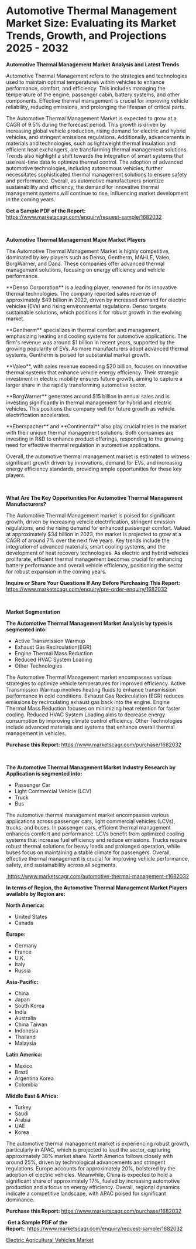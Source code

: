 <p><h1>Automotive Thermal Management Market Size: Evaluating its Market Trends, Growth, and Projections 2025 - 2032</h1></p><p><strong>Automotive Thermal Management Market Analysis and Latest Trends</strong></p>
<p><p>Automotive Thermal Management refers to the strategies and technologies used to maintain optimal temperatures within vehicles to enhance performance, comfort, and efficiency. This includes managing the temperature of the engine, passenger cabin, battery systems, and other components. Effective thermal management is crucial for improving vehicle reliability, reducing emissions, and prolonging the lifespan of critical parts.</p><p>The Automotive Thermal Management Market is expected to grow at a CAGR of 9.5% during the forecast period. This growth is driven by increasing global vehicle production, rising demand for electric and hybrid vehicles, and stringent emissions regulations. Additionally, advancements in materials and technologies, such as lightweight thermal insulation and efficient heat exchangers, are transforming thermal management solutions. Trends also highlight a shift towards the integration of smart systems that use real-time data to optimize thermal control. The adoption of advanced automotive technologies, including autonomous vehicles, further necessitates sophisticated thermal management solutions to ensure safety and performance. Overall, as automotive manufacturers prioritize sustainability and efficiency, the demand for innovative thermal management systems will continue to rise, influencing market development in the coming years.</p></p>
<p><strong>Get a Sample PDF of the Report:&nbsp;</strong> <a href="https://www.marketscagr.com/enquiry/request-sample/1682032?utm_campaign=1948&utm_medium=2&utm_source=Github&utm_content=ia&utm_term=30032025&utm_id=automotive-thermal-management">https://www.marketscagr.com/enquiry/request-sample/1682032</a></p>
<p>&nbsp;</p>
<p><strong>Automotive Thermal Management Major Market Players</strong></p>
<p><p>The Automotive Thermal Management Market is highly competitive, dominated by key players such as Denso, Gentherm, MAHLE, Valeo, BorgWarner, and Dana. These companies offer advanced thermal management solutions, focusing on energy efficiency and vehicle performance.</p><p>**Denso Corporation** is a leading player, renowned for its innovative thermal technologies. The company reported sales revenue of approximately $49 billion in 2022, driven by increased demand for electric vehicles (EVs) and rising environmental regulations. Denso targets sustainable solutions, which positions it for robust growth in the evolving market.</p><p>**Gentherm** specializes in thermal comfort and management, emphasizing heating and cooling systems for automotive applications. The firm's revenue was around $1 billion in recent years, supported by the growing popularity of EVs. As more manufacturers adopt advanced thermal systems, Gentherm is poised for substantial market growth.</p><p>**Valeo**, with sales revenue exceeding $20 billion, focuses on innovative thermal systems that enhance vehicle energy efficiency. Their strategic investment in electric mobility ensures future growth, aiming to capture a larger share in the rapidly transforming automotive sector.</p><p>**BorgWarner** generates around $15 billion in annual sales and is investing significantly in thermal management for hybrid and electric vehicles. This positions the company well for future growth as vehicle electrification accelerates.</p><p>**Eberspacher** and **Continental** also play crucial roles in the market with their unique thermal management solutions. Both companies are investing in R&D to enhance product offerings, responding to the growing need for effective thermal regulation in automotive applications.</p><p>Overall, the automotive thermal management market is estimated to witness significant growth driven by innovations, demand for EVs, and increasing energy efficiency standards, providing ample opportunities for these key players.</p></p>
<p>&nbsp;</p>
<p><strong>What Are The Key Opportunities For Automotive Thermal Management Manufacturers?</strong></p>
<p><p>The Automotive Thermal Management market is poised for significant growth, driven by increasing vehicle electrification, stringent emission regulations, and the rising demand for enhanced passenger comfort. Valued at approximately $34 billion in 2023, the market is projected to grow at a CAGR of around 7% over the next five years. Key trends include the integration of advanced materials, smart cooling systems, and the development of heat recovery technologies. As electric and hybrid vehicles proliferate, efficient thermal management becomes crucial for enhancing battery performance and overall vehicle efficiency, positioning the sector for robust expansion in the coming years.</p></p>
<p><strong>Inquire or Share Your Questions If Any Before Purchasing This Report:</strong> <a href="https://www.marketscagr.com/enquiry/pre-order-enquiry/1682032?utm_campaign=1948&utm_medium=2&utm_source=Github&utm_content=ia&utm_term=30032025&utm_id=automotive-thermal-management">https://www.marketscagr.com/enquiry/pre-order-enquiry/1682032</a></p>
<p>&nbsp;</p>
<p><strong>Market Segmentation</strong></p>
<p><strong>The Automotive Thermal Management Market Analysis by types is segmented into:</strong></p>
<p><ul><li>Active Transmission Warmup</li><li>Exhaust Gas Recirculation(EGR)</li><li>Engine Thermal Mass Reduction</li><li>Reduced HVAC System Loading</li><li>Other Technologies</li></ul></p>
<p><p>The Automotive Thermal Management market encompasses various strategies to optimize vehicle temperatures for improved efficiency. Active Transmission Warmup involves heating fluids to enhance transmission performance in cold conditions. Exhaust Gas Recirculation (EGR) reduces emissions by recirculating exhaust gas back into the engine. Engine Thermal Mass Reduction focuses on minimizing heat retention for faster cooling. Reduced HVAC System Loading aims to decrease energy consumption by improving climate control efficiency. Other Technologies include advanced materials and systems that enhance overall thermal management in vehicles.</p></p>
<p><strong>Purchase this Report:&nbsp;</strong><a href="https://www.marketscagr.com/purchase/1682032?utm_campaign=1948&utm_medium=2&utm_source=Github&utm_content=ia&utm_term=30032025&utm_id=automotive-thermal-management">https://www.marketscagr.com/purchase/1682032</a></p>
<p>&nbsp;</p>
<p><strong>The Automotive Thermal Management Market Industry Research by Application is segmented into:</strong></p>
<p><ul><li>Passenger Car</li><li>Light Commercial Vehicle (LCV)</li><li>Truck</li><li>Bus</li></ul></p>
<p><p>The automotive thermal management market encompasses various applications across passenger cars, light commercial vehicles (LCVs), trucks, and buses. In passenger cars, efficient thermal management enhances comfort and performance. LCVs benefit from optimized cooling systems that increase fuel efficiency and reduce emissions. Trucks require robust thermal solutions for heavy loads and prolonged operation, while buses focus on maintaining a stable climate for passengers. Overall, effective thermal management is crucial for improving vehicle performance, safety, and sustainability across all segments.</p></p>
<p><a href="https://www.marketscagr.com/automotive-thermal-management-r1682032?utm_campaign=1948&utm_medium=2&utm_source=Github&utm_content=ia&utm_term=30032025&utm_id=automotive-thermal-management">&nbsp;https://www.marketscagr.com/automotive-thermal-management-r1682032</a></p>
<p><strong>In terms of Region, the Automotive Thermal Management Market Players available by Region are:</strong></p>
<p>
    <p> <strong> North America: </strong>
        <ul>
            <li>United States</li>
            <li>Canada</li>
        </ul>
        </p> 
    <p> <strong> Europe: </strong>
        <ul>
            <li>Germany</li>
            <li>France</li>
            <li>U.K.</li>
            <li>Italy</li>
            <li>Russia</li>
        </ul>
        </p> 
    <p> <strong> Asia-Pacific: </strong>
        <ul>
            <li>China</li>
            <li>Japan</li>
            <li>South Korea</li>
            <li>India</li>
            <li>Australia</li>
            <li>China Taiwan</li>
            <li>Indonesia</li>
            <li>Thailand</li>
            <li>Malaysia</li>
        </ul>
        </p> 
    <p> <strong> Latin America: </strong>
        <ul>
            <li>Mexico</li>
            <li>Brazil</li>
            <li>Argentina Korea</li>
            <li>Colombia</li>
        </ul>
        </p> 
    <p> <strong> Middle East & Africa: </strong>
        <ul>
            <li>Turkey</li>
            <li>Saudi</li>
            <li>Arabia</li>
            <li>UAE</li>
            <li>Korea</li>
        </ul>
    </p>
    </p>
<p><p>The automotive thermal management market is experiencing robust growth, particularly in APAC, which is projected to lead the sector, capturing approximately 38% market share. North America follows closely with around 25%, driven by technological advancements and stringent regulations. Europe accounts for approximately 20%, bolstered by the adoption of electric vehicles. Meanwhile, China is expected to hold a significant share of approximately 17%, fueled by increasing automotive production and a focus on energy efficiency. Overall, regional dynamics indicate a competitive landscape, with APAC poised for significant dominance.</p></p>
<p><strong>Purchase this Report: </strong><a href="https://www.marketscagr.com/purchase/1682032?utm_campaign=1948&utm_medium=2&utm_source=Github&utm_content=ia&utm_term=30032025&utm_id=automotive-thermal-management">https://www.marketscagr.com/purchase/1682032</a></p>
<p>&nbsp;<strong>Get a Sample PDF of the Report:&nbsp;&nbsp;</strong><a href="https://www.marketscagr.com/enquiry/request-sample/1682032?utm_campaign=1948&utm_medium=2&utm_source=Github&utm_content=ia&utm_term=30032025&utm_id=automotive-thermal-management">https://www.marketscagr.com/enquiry/request-sample/1682032</a></p>
<p><strong></strong></p>
<p><p><a href="https://github.com/rahu1506/Market-Research-Report-List-7/blob/main/electric-agricultural-vehicles-market.md?utm_campaign=1948&utm_medium=2&utm_source=Github&utm_content=ia&utm_term=30032025&utm_id=automotive-thermal-management">Electric Agricultural Vehicles Market</a></p></p>